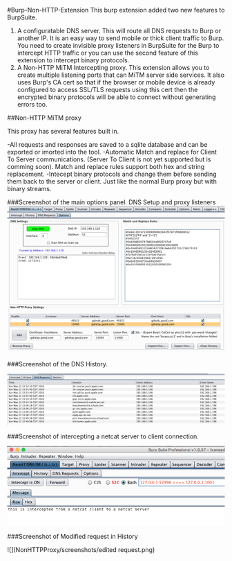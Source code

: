 #Burp-Non-HTTP-Extension
This burp extension added two new features to BurpSuite.

 1. A configuratable DNS server. This will route all DNS requests to Burp or another IP. It is an easy way to send mobile or thick client traffic to Burp. You need to create invisible proxy listeners in BurpSuite for the Burp to intercept HTTP traffic or you can use the second feature of this extension to intercept binary protocols.
 1. A Non-HTTP MiTM Intercepting proxy. This extension allows you to create multiple listening ports that can MiTM server side services. It also uses Burp's CA cert so that if the browser or mobile device is already configured to access SSL/TLS requests using this cert then the encrypted binary protocols will be able to connect without generating errors too.
 
##Non-HTTP MiTM proxy

This proxy has several features built in.

 -All requests and responses are saved to a sqlite database and can be exported or imorted into the tool.
 -Automatic Match and replace for Client To Server communications. (Server To Client is not yet supported but is comming soon). Match and replace rules support both hex and string replacement. 
 -Intecept binary protocols and change them before sending them back to the server or client. Just like the normal Burp proxy but with binary streams.
 
###Screenshot of the main options panel.
DNS Setup and proxy listeners
![](NonHTTPProxy/screenshots/BurpOptions.png)

###Screenshot of the DNS History.

![](NonHTTPProxy/screenshots/dns%20requests.png)

###Screenshot of intercepting a netcat server to client connection.

![](NonHTTPProxy/screenshots/Intercepted%20Binary.png)

###Screenshot of Modified request in History

![](NonHTTPProxy/screenshots/edited request.png)
